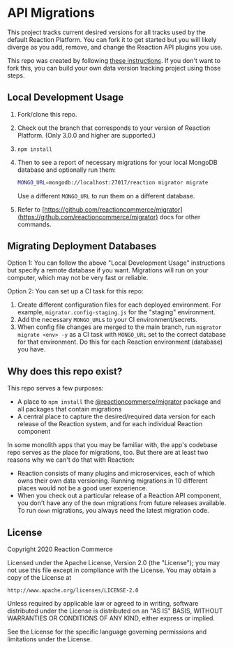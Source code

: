 # API Migrations

This project tracks current desired versions for all tracks used by the default Reaction Platform. You can fork it to get started but you will likely diverge as you add, remove, and change the Reaction API plugins you use.

This repo was created by following [these instructions](https://github.com/reactioncommerce/migrator#usage). If you don't want to fork this, you can build your own data version tracking project using those steps.

## Local Development Usage

1. Fork/clone this repo.
2. Check out the branch that corresponds to your version of Reaction Platform. (Only 3.0.0 and higher are supported.)
3. `npm install`
4. Then to see a report of necessary migrations for your local MongoDB database and optionally run them:

    ```sh
    MONGO_URL=mongodb://localhost:27017/reaction migrator migrate
    ```

    Use a different `MONGO_URL` to run them on a different database.
5. Refer to [https://github.com/reactioncommerce/migrator](https://github.com/reactioncommerce/migrator) docs for other commands.

## Migrating Deployment Databases

Option 1: You can follow the above "Local Development Usage" instructions but specify a remote database if you want. Migrations will run on your computer, which may not be very fast or reliable.

Option 2: You can set up a CI task for this repo:

1. Create different configuration files for each deployed environment. For example, `migrator.config-staging.js` for the "staging" environment.
2. Add the necessary `MONGO_URL`s to your CI environment/secrets.
3. When config file changes are merged to the main branch, run `migrator migrate <env> -y` as a CI task with `MONGO_URL` set to the correct database for that environment. Do this for each Reaction environment (database) you have.

## Why does this repo exist?

This repo serves a few purposes:
- A place to `npm install` the [@reactioncommerce/migrator](https://github.com/reactioncommerce/migrator) package and all packages that contain migrations
- A central place to capture the desired/required data version for each release of the Reaction system, and for each individual Reaction component

In some monolith apps that you may be familiar with, the app's codebase repo serves as the place for migrations, too. But there are at least two reasons why we can't do that with Reaction:
- Reaction consists of many plugins and microservices, each of which owns their own data versioning. Running migrations in 10 different places would not be a good user experience.
- When you check out a particular release of a Reaction API component, you don't have any of the `down` migrations from future releases available. To run `down` migrations, you always need the latest migration code.

## License
Copyright 2020 Reaction Commerce

Licensed under the Apache License, Version 2.0 (the "License");
you may not use this file except in compliance with the License.
You may obtain a copy of the License at

    http://www.apache.org/licenses/LICENSE-2.0

Unless required by applicable law or agreed to in writing, software
distributed under the License is distributed on an "AS IS" BASIS,
WITHOUT WARRANTIES OR CONDITIONS OF ANY KIND, either express or implied.

See the License for the specific language governing permissions and
limitations under the License.
